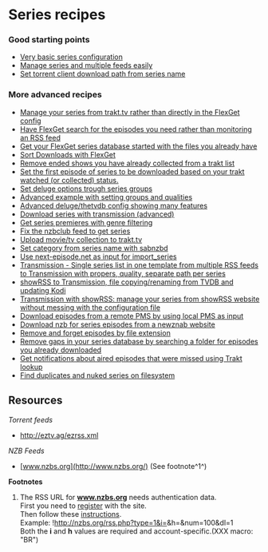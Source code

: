 # Series recipes
### Good starting points
* [Very basic series configuration](/Cookbook/Series/SimpleSeries)
* [Manage series and multiple feeds easily](/Cookbook/Series/Template)
* [Set torrent client download path from series name](/Cookbook/Series/SetPath)

### More advanced recipes
* [Manage your series from trakt.tv rather than directly in the FlexGet config](/Cookbook/Series/trakt_manager)
* [Have FlexGet search for the episodes you need rather than monitoring an RSS feed](/Cookbook/Series/Search)
* [Get your FlexGet series database started with the files you already have](/Cookbook/Series/SeedDB)
* [Sort Downloads with FlexGet](/Cookbook/Series/Sort)
* [Remove ended shows you have already collected from a trakt list](/Cookbook/Series/CleanTrakt)
* [Set the first episode of series to be downloaded based on your trakt watched (or collected) status.](/Cookbook/Series/TraktBegin)
* [Set deluge options trough series groups](/Cookbook/Series/DelugeMovedone)
* [Advanced example with setting groups and qualities](/Cookbook/Series/Advanced)
* [Advanced deluge/thetvdb config showing many features](/Cookbook/Series/DelugeThetvdbSeries)
* [Download series with transmission (advanced)](/Cookbook/Series/AdvancedTransmissionAndDownloadManagement)
* [Get series premieres with genre filtering](/Cookbook/Series/PremieresGenres)
* [Fix the nzbclub feed to get series](/Cookbook/Urlrewrite/nzbclub)
* [Upload movie/tv collection to trakt.tv](/Cookbook/Movies/TraktUpload)
* [Set category from series name with sabnzbd](/Cookbook/Series/SeriesSabNZBd)
* [Use next-episode.net as input for import_series](/Cookbook/Series/next-episode)
* [Transmission - Single series list in one template from multiple RSS feeds to Transmission with propers, quality, separate path per series](/Cookbook/Series/SeriesPresetMultipleRSStoTransmission)
* [showRSS to Transmission, file copying/renaming from TVDB and updating Kodi](/Cookbook/Series/SeriesTransmissionshowRSSkodi)
* [Transmission with showRSS: manage your series from showRSS website without messing with the configuration file](/Cookbook/Series/SeriesTransmissionshowRSS)
* [Download episodes from a remote PMS by using local PMS as input](/Cookbook/Series/PlexToPlexDownload)
* [Download nzb for series episodes from a newznab website](/Cookbook/Series/DiscoverSeriesWithNewznab)
* [Remove and forget episodes by file extension](/Cookbook/Series/RemoveByExtension)
* [Remove gaps in your series database by searching a folder for episodes you already downloaded](/Cookbook/Series/sync_series)
* [Get notifications about aired episodes that were missed using Trakt lookup](/Cookbook/Series/monitor_episodes)
* [Find duplicates and nuked series on filesystem](/Cookbook/Series/duplicates_and_nukes)

 
## Resources
*Torrent feeds*

 * http://eztv.ag/ezrss.xml

*NZB Feeds*

 * [www.nzbs.org](http://www.nzbs.org/) (See footnote^1^)

**Footnotes**

 1. The RSS URL for **www.nzbs.org** needs authentication data.  
 First you need to [register](http://nzbs.org/user.php?action=register) with the site.  
 Then follow these [instructions](http://nzbs.org/index.php?action=rss).  
 Example: !http://nzbs.org/rss.php?type=1&i=<uid>&h=<hash>&num=100&dl=1  
 Both the **i** and **h** values are required and account-specific.(XXX macro: "BR") 